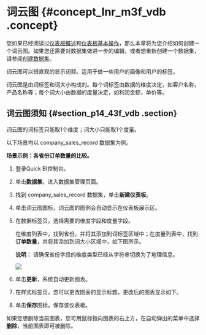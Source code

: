 # 词云图 {#concept_lnr_m3f_vdb .concept}

您如果已经阅读过[仪表板概述](intl.zh-CN/快速入门/报表制作/仪表板概述.md#)和[仪表板基本操作](intl.zh-CN/快速入门/报表制作/仪表板基本操作/仪表板基本操作.md#)，那么本章将为您介绍如何创建一个词云图。如果您还需要对数据集做进一步的编辑，或者想重新创建一个数据集，请参阅[创建数据集](intl.zh-CN/快速入门/数据建模/管理数据集/创建数据集.md#)。

词云图可以很直观的显示词频。适用于做一些用户的画像和用户的标签。

词云图是由词标签和词大小构成的。每个词标签由数据的维度决定，如客户名称，产品名称等；每个词大小由数据的度量决定，如利润金额，单价等。

## 词云图须知 {#section_p14_43f_vdb .section}

词云图的词标签只能取1个维度；词大小只能取1个度量。

以下场景均以 company\_sales\_record 数据集为例。

**场景示例：各省份订单数量的比较。**

1.  登录Quick BI控制台。
2.  单击**数据集**，进入数据集管理页面。
3.  找到 company\_sales\_record 数据集，单击**新建仪表板**。
4.  单击词云图图标，词云图的图例会自动显示在仪表板展示区。
5.  在数据标签页，选择需要的维度字段和度量字段。

    在维度列表中，找到省份，并将其添加到词标签区域中；在度量列表中，找到**订单数量**，并将其添加到词大小区域中，如下图所示。

    **说明：** 请确保省份字段的维度类型已经从字符串切换为了地理信息。

    ![](http://static-aliyun-doc.oss-cn-hangzhou.aliyuncs.com/assets/img/9140/15332648291819_zh-CN.png)

6.  单击**更新**，系统自动更新图表。
7.  在样式标签页，您可以更改图表的显示标题，更改后的图表显示如下。
8.  单击**保存**图标，保存该仪表板。

如果您想删除当前图表，您可用鼠标指向图表的右上方，在自动弹出的菜单中选择**删除**，当前图表即可被删除。

